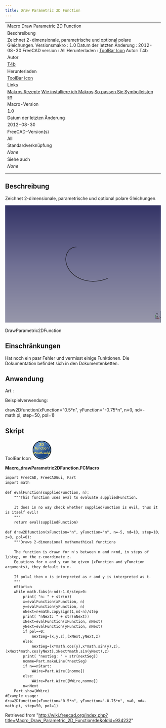 ```yaml
---
title: Draw Parametric 2D Function
---
```


|                                                                                                                                                                                                                                                                                        |
| -------------------------------------------------------------------------------------------------------------------------------------------------------------------------------------------------------------------------------------------------------------------------------------- |
| Macro Draw Parametric 2D Function                                                                                                                                                                                                                                                      |
| Beschreibung                                                                                                                                                                                                                                                                           |
| Zeichnet 2-dimensionale, parametrische und optional polare Gleichungen. Versionsmakro : 1.0 Datum der letzten Änderung : 2012-08-30 FreeCAD version : All Herunterladen : [ToolBar Icon](https://www.freecadweb.org/wiki/images/0/03/Macro_Draw_Parametric_2D_Function.png) Autor: T4b |
| Autor                                                                                                                                                                                                                                                                                  |
| [T4b](/index.php?title=User:T4b&action=edit&redlink=1 "User:T4b (page does not exist)")                                                                                                                                                                                                |
| Herunterladen                                                                                                                                                                                                                                                                          |
| [ToolBar Icon](https://www.freecadweb.org/wiki/images/0/03/Macro_Draw_Parametric_2D_Function.png)                                                                                                                                                                                      |
| Links                                                                                                                                                                                                                                                                                  |
| [Makros Rezepte](/Macros_recipes/de "Macros recipes/de") [Wie installiere ich Makros](/How_to_install_macros/de "How to install macros/de") [So passen Sie Symbolleisten an](/Customize_Toolbars/de "Customize Toolbars/de")                                                           |
| Macro-Version                                                                                                                                                                                                                                                                          |
| 1.0                                                                                                                                                                                                                                                                                    |
| Datum der letzten Änderung                                                                                                                                                                                                                                                             |
| 2012-08-30                                                                                                                                                                                                                                                                             |
| FreeCAD-Version(s)                                                                                                                                                                                                                                                                     |
| All                                                                                                                                                                                                                                                                                    |
| Standardverknüpfung                                                                                                                                                                                                                                                                    |
| _None_                                                                                                                                                                                                                                                                                 |
| Siehe auch                                                                                                                                                                                                                                                                             |
| _None_                                                                                                                                                                                                                                                                                 |
|                                                                                                                                                                                                                                                                                        |
|                                                                                                                                                                                                                                                                                        |

## Beschreibung

Zeichnet 2-dimensionale, parametrische und optional polare Gleichungen.

![](/src/assets/images/Macro_drawParametric2Dfunction.png)

DrawParametric2DFunction

## Einschränkungen

Hat noch ein paar Fehler und vermisst einige Funktionen. Die Dokumentation befindet sich in den Dokumentenketten.

## Anwendung

Art :

Beispielverwendung:

draw2Dfunction(xFunction="0.5\*n", yFunction="-0.75\*n", n=0, nd=-math.pi, step=50, pol=1)

## Skript

ToolBar Icon ![](/src/assets/images/Macro_Draw_Parametric_2D_Function.png)

**Macro_drawParametric2DFunction.FCMacro**

```
import FreeCAD, FreeCADGui, Part
import math

def evalFunction(suppliedFunction, n):
	"""This function uses eval to evaluate suppliedFunction.

	It does in no way check whether suppliedFunction is evil, thus it is itself evil!
	"""
	return eval(suppliedFunction)

def draw2Dfunction(xFunction="n", yFunction="n", n=-5, nd=10, step=10, z=0, pol=0):
	"""Draws 2-dimensional mathemathical functions

	The function is drawn for n's between n and n+nd, in steps of 1/step, on the z-coordinate z.
	Equations for x and y can be given (xFunction and yFunction arguments), they default to n.

	If pol=1 then x is interpreted as r and y is interpreted as t.
	"""
	nStart=n
	while math.fabs(n-nd)-1.0/step>0:
		print( "n: " + str(n))
		x=evalFunction(xFunction, n)
		y=evalFunction(yFunction, n)
		nNext=n+math.copysign(1,nd-n)/step
		print( "nNext: " + str(nNext))
		xNext=evalFunction(xFunction, nNext)
		yNext=evalFunction(yFunction, nNext)
		if pol==0:
			nextSeg=(x,y,z),(xNext,yNext,z)
		else:
			nextSeg=(x*math.cos(y),x*math.sin(y),z),(xNext*math.cos(yNext),xNext*math.sin(yNext),z)
		print( "nextSeg: " + str(nextSeg))
		nomme=Part.makeLine(*nextSeg)
		if n==nStart:
			WWire=Part.Wire([nomme])
		else:
			WWire=Part.Wire([WWire,nomme])
		n=nNext
	Part.show(WWire)
#Example usage:
draw2Dfunction(xFunction="0.5*n", yFunction="-0.75*n", n=0, nd=-math.pi, step=50, pol=1)
```

Retrieved from "<http://wiki.freecad.org/index.php?title=Macro_Draw_Parametric_2D_Function/de&oldid=934232>"
